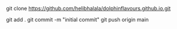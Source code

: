 git clone https://github.com/helibhalala/dolphinflavours.github.io.git

git add .
git commit -m "initial commit"
git push origin main
